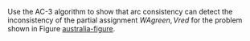 

Use the AC-3 algorithm to show that arc consistency can detect the
inconsistency of the partial assignment
${{WA}}{green},V{red}$ for the problem
shown in Figure <a class="insideBookFigRef" id="insidebookfigref" target="_blank" href="https://aimacode.github.io/aima-exercises/figures/australia-figure.png">australia-figure</a>.
